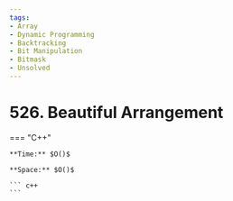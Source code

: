 ```yaml
---
tags:
- Array
- Dynamic Programming
- Backtracking
- Bit Manipulation
- Bitmask
- Unsolved
---
```



# 526. Beautiful Arrangement

=== "C++"

    **Time:** $O()$

    **Space:** $O()$

    ``` c++
    ```
